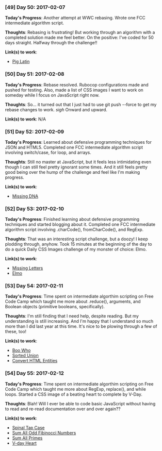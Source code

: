 ### [49] Day 50: 2017-02-07

**Today's Progress**: Another attempt at WWC rebasing. Wrote one FCC intermediate algorithm script. 

**Thoughts**: Rebasing is frustrating! But working through an algorithm with a completed solution made me feel better. On the positive: I've coded for 50 days straight. Halfway through the challenge!!

**Link(s) to work**:
- [Pig Latin](https://github.com/digilou/freecodecamp/blob/master/intermediate-algorithms/pig-latin.js)

### [50] Day 51: 2017-02-08

**Today's Progress**: Rebase resolved. Rubocop configurations made and pushed for testing. Also, made a list of CSS images I want to work on someday while I focus on JavaScript right now.

**Thoughts**: So... it turned out that I just had to use git push --force to get my rebase changes to work. *sigh* Onward and upward.

**Link(s) to work**: N/A

### [51] Day 52: 2017-02-09

**Today's Progress**: Learned about defensive programming techniques for JSON and HTML5. Completed one FCC intermediate algorithm script involving switch/case, for loop, and arrays. 

**Thoughts**: Still no master at JavaScript, but it feels less intimidating even though I can still feel pretty ignorant some times. And it still feels pretty good being over the hump of the challenge and feel like I'm making progress.

**Link(s) to work**:
- [Missing DNA](https://github.com/digilou/freecodecamp/blob/master/intermediate-algorithms/missing-letters.js)

### [52] Day 53: 2017-02-10

**Today's Progress**: Finished learning about defensive programming techniques and started blogging about it. Completed one FCC intermediate algorithm script involving .charCode(), fromCharCode(), and RegExp. 

**Thoughts**: That was an interesting script challenge, but a doozy! I keep plodding through, anyhow. Took 15 minutes at the beginning of the day to do a quick Daily CSS Images challenge of my monster of choice: Elmo.

**Link(s) to work**:
- [Missing Letters](https://github.com/digilou/freecodecamp/blob/master/intermediate-algorithms/missing-letters.js)
- [Elmo](http://codepen.io/digilou/pen/xgQLwB)

### [53] Day 54: 2017-02-11

**Today's Progress**: Time spent on intermediate algorthim scripting on Free Code Camp which taught me more about .reduce(), arguments, and Boolean objects (primitive booleans, specifically). 

**Thoughts**: I'm still finding that I need help, despite reading. But my understanding is still increasing. And I'm happy that I understand so much more than I did last year at this time. It's nice to be plowing through a few of these, too!

**Link(s) to work**:
- [Boo Who](https://github.com/digilou/freecodecamp/blob/master/intermediate-algorithms/boo-who.js)
- [Sorted Union](https://github.com/digilou/freecodecamp/blob/master/intermediate-algorithms/sorted-union.js)
- [Convert HTML Entities](https://github.com/digilou/freecodecamp/blob/master/intermediate-algorithms/convert-html-entities.js)

### [54] Day 55: 2017-02-12

**Today's Progress**: Time spent on intermediate algorthim scripting on Free Code Camp which taught me more about RegExp, replace(), and while loops. Started a CSS image of a beating heart to complete by V-Day.

**Thoughts**: Blah! Will I ever be able to code basic JavaScript without having to read and re-read documentation over and over again??

**Link(s) to work**:
- [Spinal Tap Case](https://github.com/digilou/freecodecamp/blob/master/intermediate-algorithms/spinal-tap-case.js)
- [Sum All Odd Fibinocci Numbers](https://github.com/digilou/freecodecamp/blob/master/intermediate-algorithms/sum-all-odd-fibonacci-numbers.js)
- [Sum All Primes](https://github.com/digilou/freecodecamp/blob/master/intermediate-algorithms/sum-all-primes.js)
- [V-day Heart](http://codepen.io/digilou/pen/dNwWjR)

